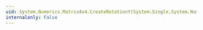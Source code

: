 ```yaml
---
uid: System.Numerics.Matrix4x4.CreateRotationY(System.Single,System.Numerics.Vector3)
internalonly: False
---
```

